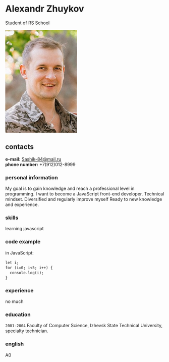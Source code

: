 # Alexandr Zhuykov
Student of RS School

![Screenshot](myphoto.jpg)

## contacts 

__e-mail:__ Sashik-84@mail.ru\
__phone number:__ +7(912)012-8999

### personal information

My goal is to gain knowledge and reach a professional level
in programming. 
I want to become a JavaScript front-end developer.
Technical mindset. Diversified and regularly improve myself
Ready to new knowledge and experience.

### skills

learning javascript

### code example

in JavaScript:
```
let i;
for (i=0; i<5; i++) {
  console.log(i);
}
```

### experience

no much

### education

`2001-2004`
Faculty of Computer Science, 
Izhevsk State Technical University, specialty technician.

### english

A0
